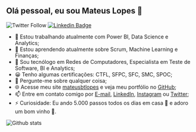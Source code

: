 ## Olá pessoal, eu sou Mateus Lopes 👋

![Twitter Follow](https://img.shields.io/twitter/follow/mateusbtlopes?style=social)
[![Linkedin Badge](https://img.shields.io/badge/-Adicione&nbsp;me&nbsp;no&nbsp;LinkedIn-blue?style=flat-square&logo=Linkedin&logoColor=white&link=https://www.linkedin.com/in/mateusbtlopes/)](https://www.linkedin.com/in/mateusbtlopes/)

- 🔭 Estou trabalhando atualmente com Power BI, Data Science e Analytics;
- 🌱 Estou aprendendo atualmente sobre Scrum, Machine Learning e Finanças;
- 👯 Sou tecnólogo em Redes de Computadores, Especialista em Teste de Software, BI e Analytics;
- 😀 Tenho algumas certificações: CTFL, SFPC, SFC, SMC, SPOC;
- 💬 Pergunte-me sobre qualquer coisa;
- 🌐 Acesse meu site [mateusbtlopes](https://mateusbtlopes.github.io/) e veja meu portfólio no [GitHub](https://github.com/mateusbtlopes?tab=repositories);
- 📫 Entre em contato comigo por [E-mail](mailto:mateus.redes@gmail.com), [LinkedIn](https://www.linkedin.com/in/mateusbtlopes/), [Instagram](https://www.instagram.com/mateusbtlopes/) ou [Twitter](https://twitter.com/mateusbtlopes);
- ⚡ Curiosidade: Eu ando 5.000 passos todos os dias em casa 🚶 e adoro um bom vinho 🍷.

![Github stats](https://github-readme-stats.vercel.app/api?username=mateusbtlopes)
